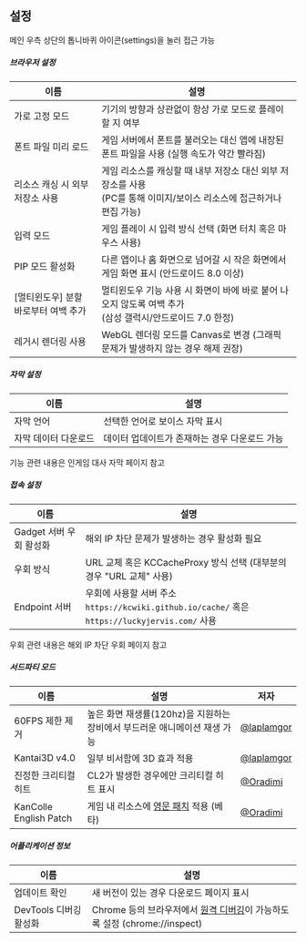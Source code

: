 <link rel="stylesheet" href="https://fonts.googleapis.com/css2?family=Material+Symbols+Outlined:opsz,wght,FILL,GRAD@20,400,0,0&icon_names=settings" />

## 설정 

메인 우측 상단의 톱니바퀴 아이콘(<span class="material-symbols-outlined inline-icon">settings</span>)을 눌러 접근 가능

##### 브라우저 설정

| 이름 | 설명 | 
| --- | -- |
| 가로 고정 모드 | 기기의 방향과 상관없이 항상 가로 모드로 플레이할 지 여부 |
| 폰트 파일 미리 로드 | 게임 서버에서 폰트를 불러오는 대신 앱에 내장된 폰트 파일을 사용 (실행 속도가 약간 빨라짐) |
| 리소스 캐싱 시 외부 저장소 사용 | 게임 리소스를 캐싱할 때 내부 저장소 대신 외부 저장소를 사용<br/>(PC를 통해 이미지/보이스 리소스에 접근하거나 편집 가능) |
| 입력 모드 | 게임 플레이 시 입력 방식 선택 (화면 터치 혹은 마우스 사용) |
| PIP 모드 활성화 | 다른 앱이나 홈 화면으로 넘어갈 시 작은 화면에서 게임 화면 표시 (안드로이드 8.0 이상) |
| [멀티윈도우] 분할 바로부터 여백 추가 | 멀티윈도우 기능 사용 시 화면이 바에 바로 붙어 나오지 않도록 여백 추가<br/>(삼성 갤럭시/안드로이드 7.0 한정) |
| 레거시 렌더링 사용 | WebGL 렌더링 모드를 Canvas로 변경 (그래픽 문제가 발생하지 않는 경우 해제 권장) | 

##### 자막 설정

| 이름 | 설명 | 
| --- | --- |
| 자막 언어 | 선택한 언어로 보이스 자막 표시 |
| 자막 데이터 다운로드 | 데이터 업데이트가 존재하는 경우 다운로드 가능 |

기능 관련 내용은 <span class="link" data-move="voiceline">인게임 대사 자막</span> 페이지 참고

##### 접속 설정

| 이름 | 설명 | 
| --- | --- |
| Gadget 서버 우회 활성화 | 해외 IP 차단 문제가 발생하는 경우 활성화 필요 |
| 우회 방식 | URL 교체 혹은 KCCacheProxy 방식 선택 (대부분의 경우 "URL 교체" 사용) |
| Endpoint 서버 | 우회에 사용할 서버 주소<br/>`https://kcwiki.github.io/cache/` 혹은 `https://luckyjervis.com/` 사용 |

우회 관련 내용은 <span class="link" data-move="gadgetbypass">해외 IP 차단 우회</span> 페이지 참고

##### 서드파티 모드

| 이름                     | 설명 | 저자 |
|------------------------| --- | --- |
| 60FPS 제한 제거            | 높은 화면 재생률(120hz)을 지원하는 장비에서 부드러운 애니메이션 재생 가능 | [@laplamgor](https://x.com/laplamgor) |
| Kantai3D v4.0          | 일부 비서함에 3D 효과 적용 | [@laplamgor](https://x.com/laplamgor) |
| 진정한 크리티컬 히트            | CL2가 발생한 경우에만 크리티컬 히트 표시 | [@Oradimi](https://x.com/oradimi) |
| KanColle English Patch | 게임 내 리소스에 [영문 패치](https://github.com/Oradimi/KanColle-English-Patch-KCCP) 적용 (베타) | [@Oradimi](https://x.com/oradimi) |

##### 어플리케이션 정보

| 이름 | 설명 | 
| --- | --- |
| 업데이트 확인 | 새 버전이 있는 경우 다운로드 페이지 표시 | 
| DevTools 디버깅 활성화 | Chrome 등의 브라우저에서 [원격 디버깅](https://developer.chrome.com/docs/devtools/remote-debugging?hl=ko)이 가능하도록 설정 (chrome://inspect) |